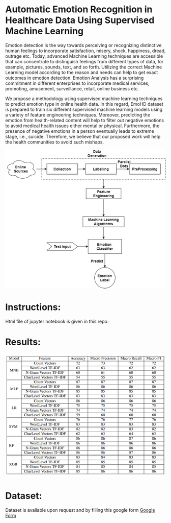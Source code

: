 # Automatic Emotion Recognition in Healthcare Data Using Supervised Machine Learning
Emotion detection is the way towards perceiving or recognizing distinctive human feelings to incorporate satisfaction, misery, shock, happiness, dread, outrage etc. Today, advanced Machine Learning techniques are accessible that can concentrate to distinguish feelings from different types of data, for example, pictures, sounds, text, and so forth. Utilizing the correct Machine Learning model according to the reason and needs can help to get exact outcomes in emotion detection. Emotion Analysis has a surprising commitment in different enterprises to incorporate medical services, promoting, amusement, surveillance, retail, online business etc.

We propose a methodology using supervised machine learning techniques to predict emotion type in online health data. In this regard, EmoHD dataset is prepared to train six different supervised machine learning models using a variety of feature engineering techniques. Moreover, predicting the emotion from health-related content will help to filter out negative emotions to avoid medical health issues either mental or physical. Furthermore, the presence of negative emotions in a person eventually leads to extreme stage, i.e., suicide. Therefore, we believe that our proposed work will help the health communities to avoid such mishaps.

![Architecture](https://github.com/nazishazam/EmoHD/blob/main/Architecture.png)

# Instructions:

Html file of jupyter notebook is given in this repo. 

# Results:
![Results](https://github.com/nazishazam/EmoHD/blob/main/results.PNG)

# Dataset:
Dataset is available upon request and by filling this google form [Google Form](https://forms.gle/QPTM8ZBeUoUzW2fs7)
